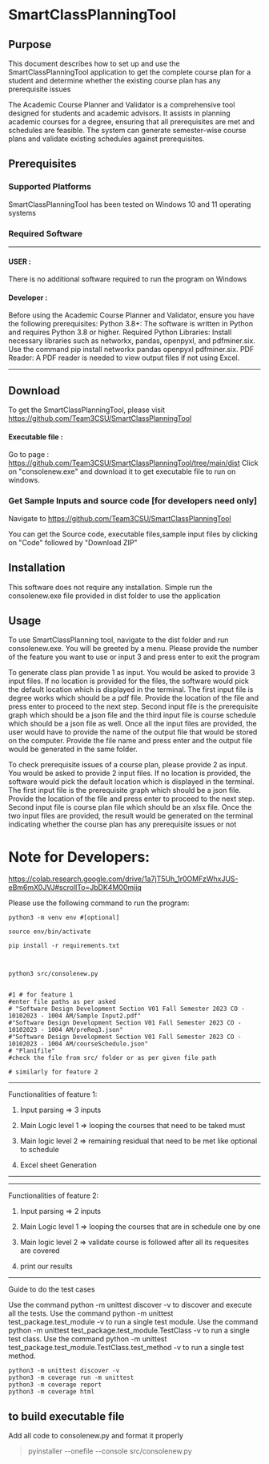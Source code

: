 # SmartClassPlanningTool

## Purpose

This document describes how to set up and use the SmartClassPlanningTool
application to get the complete course plan for a student and determine
whether the existing course plan has any prerequisite issues

The Academic Course Planner and Validator is a comprehensive tool designed for students and academic advisors. It assists in planning academic courses for a degree, ensuring that all prerequisites are met and schedules are feasible. The system can generate semester-wise course plans and validate existing schedules against prerequisites.



## Prerequisites

### Supported Platforms

SmartClassPlanningTool has been tested on Windows 10 and 11  operating 
systems

### Required Software

___
#### USER  :
There is no additional software required to run the program on Windows
#### Developer :

Before using the Academic Course Planner and Validator, ensure you have the following prerequisites:
Python 3.8+: The software is written in Python and requires Python 3.8 or higher.
Required Python Libraries: Install necessary libraries such as networkx, pandas, openpyxl, and pdfminer.six. Use the command pip install networkx pandas openpyxl pdfminer.six.
PDF Reader: A PDF reader is needed to view output files if not using Excel.
___



## Download

To get the SmartClassPlanningTool, please visit https://github.com/Team3CSU/SmartClassPlanningTool

#### Executable file :
Go to page : https://github.com/Team3CSU/SmartClassPlanningTool/tree/main/dist
Click on "consolenew.exe" and download it to get executable file to run on windows.

### Get Sample Inputs and  source code [for developers need only]
Navigate to https://github.com/Team3CSU/SmartClassPlanningTool

You can get the Source code, executable files,sample input files by clicking on "Code" followed by "Download ZIP"

## Installation

This software does not require any installation. Simple run the consolenew.exe
file provided in dist folder to use the application

## Usage

To use SmartClassPlanning tool, navigate to the dist folder and run consolenew.exe.
You will be greeted by a menu. Please provide the number of
the feature you want to use or input 3 and press enter to exit the program

To generate class plan provide 1 as input. You would be asked to provide 3 
input files. If no location is provided for the files, the software would pick the 
default location which is displayed in the terminal. The first input file is degree 
works which should be a pdf file. Provide the location of the file and press enter 
to proceed to the next step. Second input file is the prerequisite graph which 
should be a json file and the third input file is course schedule which should be 
a json file as well. Once all the input files are provided, the user would have to 
provide the name of the output file that would be stored on the computer. 
Provide the file name and press enter and the output file would be generated in the 
same folder.

To check prerequisite issues of a course plan, please provide 2 as input. You 
would be asked to provide 2 input files. If no location is provided, the software 
would pick the default location which is displayed in the terminal. The first input 
file is the prerequisite graph which should be a json file. Provide the location of 
the file and press enter to proceed to the next step. Second input file is course 
plan file which should be an xlsx file. Once the two input files are provided, the 
result would be generated on the terminal indicating whether the course plan 
has any prerequisite issues or not


# Note for Developers:

https://colab.research.google.com/drive/1a7jT5Uh_1r0OMFzWhxJUS-eBm6mX0JVJ#scrollTo=JbDK4M00mjiq 

Please use the following command to run the program:
```
python3 -m venv env #[optional]

source env/bin/activate

pip install -r requirements.txt



python3 src/consolenew.py 


#1 # for feature 1
#enter file paths as per asked
# "Software Design Development Section V01 Fall Semester 2023 CO - 10102023 - 1004 AM/Sample Input2.pdf" 
#"Software Design Development Section V01 Fall Semester 2023 CO - 10102023 - 1004 AM/preReq3.json" 
#"Software Design Development Section V01 Fall Semester 2023 CO - 10102023 - 1004 AM/courseSchedule.json" 
# "Plan1file"
#check the file from src/ folder or as per given file path

# similarly for feature 2

```

---
Functionalities of feature 1:

1) Input parsing => 3 inputs

2) Main Logic level 1 => looping the courses that need to be taked must


3) Main logic level 2 => remaining residual that need to be met like optional to schedule


4) Excel sheet Generation
---

---
Functionalities of feature 2:

1) Input parsing => 2 inputs

2) Main Logic level 1 => looping the courses that are in schedule one by one


3) Main logic level 2 => validate course is followed after all its requesites are covered


4) print our results
---

Guide to do the test cases

Use the command python -m unittest discover -v to discover and execute all the tests.
Use the command python -m unittest test_package.test_module -v to run a single test module.
Use the command python -m unittest test_package.test_module.TestClass -v to run a single test class.
Use the command python -m unittest test_package.test_module.TestClass.test_method -v to run a single test method.

```
python3 -m unittest discover -v
python3 -m coverage run -m unittest
python3 -m coverage report
python3 -m coverage html 
```


## to build executable file

Add all code to consolenew.py and format it properly

> pyinstaller --onefile --console src/consolenew.py